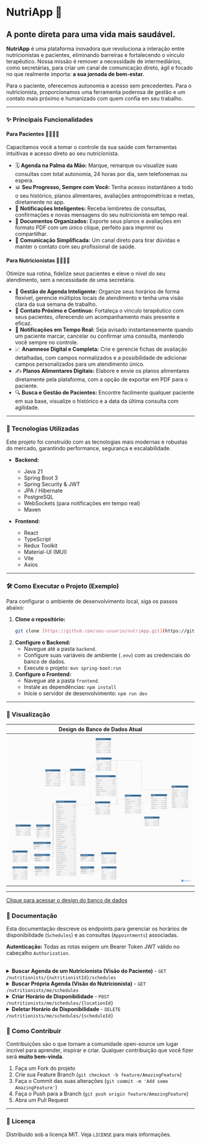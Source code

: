 # NutriApp 🍏

## A ponte direta para uma vida mais saudável.

**NutriApp** é uma plataforma inovadora que revoluciona a interação entre nutricionistas e pacientes, eliminando barreiras e fortalecendo o vínculo terapêutico. Nossa missão é remover a necessidade de intermediários, como secretárias, para criar um canal de comunicação direto, ágil e focado no que realmente importa: **a sua jornada de bem-estar.**

Para o paciente, oferecemos autonomia e acesso sem precedentes. Para o nutricionista, proporcionamos uma ferramenta poderosa de gestão e um contato mais próximo e humanizado com quem confia em seu trabalho.

---

### ✨ Principais Funcionalidades

#### Para Pacientes 🙋‍♀️🙋‍♂️

Capacitamos você a tomar o controle da sua saúde com ferramentas intuitivas e acesso direto ao seu nutricionista.

- 🗓️ **Agenda na Palma da Mão:** Marque, remarque ou visualize suas consultas com total autonomia, 24 horas por dia, sem telefonemas ou espera.
- 📊 **Seu Progresso, Sempre com Você:** Tenha acesso instantâneo a todo o seu histórico, planos alimentares, avaliações antropométricas e metas, diretamente no app.
- 🔔 **Notificações Inteligentes:** Receba lembretes de consultas, confirmações e novas mensagens do seu nutricionista em tempo real.
- 📄 **Documentos Organizados:** Exporte seus planos e avaliações em formato PDF com um único clique, perfeito para imprimir ou compartilhar.
- 💬 **Comunicação Simplificada:** Um canal direto para tirar dúvidas e manter o contato com seu profissional de saúde.

#### Para Nutricionistas 👨‍⚕️👩‍⚕️

Otimize sua rotina, fidelize seus pacientes e eleve o nível do seu atendimento, sem a necessidade de uma secretária.

- 📅 **Gestão de Agenda Inteligente:** Organize seus horários de forma flexível, gerencie múltiplos locais de atendimento e tenha uma visão clara da sua semana de trabalho.
- 👥 **Contato Próximo e Contínuo:** Fortaleça o vínculo terapêutico com seus pacientes, oferecendo um acompanhamento mais presente e eficaz.
- 🔔 **Notificações em Tempo Real:** Seja avisado instantaneamente quando um paciente marcar, cancelar ou confirmar uma consulta, mantendo você sempre no controle.
- 📈 **Anamnese Digital e Completa:** Crie e gerencie fichas de avaliação detalhadas, com campos normalizados e a possibilidade de adicionar campos personalizados para um atendimento único.
- ✍️ **Planos Alimentares Digitais:** Elabore e envie os planos alimentares diretamente pela plataforma, com a opção de exportar em PDF para o paciente.
- 🔍 **Busca e Gestão de Pacientes:** Encontre facilmente qualquer paciente em sua base, visualize o histórico e a data da última consulta com agilidade.

---

### 🚀 Tecnologias Utilizadas

Este projeto foi construído com as tecnologias mais modernas e robustas do mercado, garantindo performance, segurança e escalabilidade.

- **Backend:**
  - Java 21
  - Spring Boot 3
  - Spring Security & JWT
  - JPA / Hibernate
  - PostgreSQL
  - WebSockets (para notificações em tempo real)
  - Maven

- **Frontend:**
  - React
  - TypeScript
  - Redux Toolkit
  - Material-UI (MUI)
  - Vite
  - Axios

---

### 🛠️ Como Executar o Projeto (Exemplo)

Para configurar o ambiente de desenvolvimento local, siga os passos abaixo:

1.  **Clone o repositório:**
    ```bash
    git clone [https://github.com/seu-usuario/nutriApp.git](https://github.com/seu-usuario/nutriApp.git)
    ```
2.  **Configure o Backend:**
    - Navegue até a pasta `backend`.
    - Configure suas variáveis de ambiente (`.env`) com as credenciais do banco de dados.
    - Execute o projeto: `mvn spring-boot:run`
3.  **Configure o Frontend:**
    - Navegue até a pasta `frontend`.
    - Instale as dependências: `npm install`
    - Inicie o servidor de desenvolvimento: `npm run dev`

---

### 🎨 Visualização

|                     Design do Banco de Dados Atual                     |
|:----------------------------------------------------------------------:|
|      <img src="src/main/resources/static/NUTRI_APP_DIAGRAM.png">       |
---
[Clique para acessar o design do banco de dados](https://dbdiagram.io/d/NUTRI-APP-67584903e9daa85aca436122)

### 🎨 Documentação

Esta documentação descreve os endpoints para gerenciar os horários de disponibilidade (`Schedules`) e as consultas (`Appointments`) associadas.

**Autenticação:** Todas as rotas exigem um Bearer Token JWT válido no cabeçalho `Authorization`.

<br>

<details>
  <summary><strong>Buscar Agenda de um Nutricionista (Visão do Paciente)</strong> - <code>GET /nutritionists/{nutritionistId}/schedules</code></summary>
  
  <br>
  
  Busca os horários disponíveis e já agendados de um nutricionista específico dentro de um intervalo de datas.

  - **Autorização:** `ROLE_PATIENT`

  ---

  #### Parâmetros da URL

  | Parâmetro | Tipo | Descrição |
  | :--- | :--- | :--- |
  | `nutritionistId` | `UUID` | O ID do nutricionista cuja agenda será buscada. |

  ---

  #### Query Parameters

  | Parâmetro | Tipo | Descrição | Obrigatório |
  | :--- | :--- | :--- | :--- |
  | `startDate` | `LocalDate` | Data de início do filtro (formato: `YYYY-MM-DD`). | Não |
  | `endDate` | `LocalDate` | Data de fim do filtro (formato: `YYYY-MM-DD`). | Não |

  ---

  #### Resposta de Sucesso (Success Response)

  - **Código:** `200 OK`
  - **Corpo da Resposta:** `Set<OwnScheduleDTO>`

  ```json
  [
      {
          "id": "a1b2c3d4-e5f6-7890-1234-567890abcdef",
          "startTime": "2025-08-01T10:00:00",
          "durationMinutes": 30,
          "type": "SCHEDULE",
          "patient": null,
          "status": "DISPONIVEL",
          "location": {
              "id": "l1o2c3a4-t5i6-o7n8-9012-3456789abcde",
              "address": "Rua das Flores, 123 - Sala 4 - São Paulo, SP",
              "phone1": "11987654321"
          }
      },
      {
          "id": "f0e9d8c7-b6a5-4321-fedc-ba9876543210",
          "startTime": "2025-08-01T11:00:00",
          "durationMinutes": 30,
          "type": "APPOINTMENT",
          "patient": {
              "id": "p1a2t3i4-e5n6-t7e8-9012-3456789abcde",
              "name": "Carlos Silva",
              "email": "carlos@email.com"
          },
          "status": "CONFIRMADO",
          "location": {
              "id": "l1o2c3a4-t5i6-o7n8-9012-3456789abcde",
              "address": "Rua das Flores, 123 - Sala 4 - São Paulo, SP",
              "phone1": "11987654321"
          }
      }
  ]
  ```
</details>

<details>
  <summary><strong>Buscar Própria Agenda (Visão do Nutricionista)</strong> - <code>GET /nutritionists/me/schedules</code></summary>
  
  <br>
  
  Busca os próprios horários de disponibilidade e consultas do nutricionista autenticado.

  - **Autorização:** `ROLE_NUTRITIONIST`

  ---

  #### Query Parameters

  | Parâmetro | Tipo | Descrição | Obrigatório |
  | :--- | :--- | :--- | :--- |
  | `startDate` | `LocalDate` | Data de início do filtro (formato: `YYYY-MM-DD`). | Não |
  | `endDate` | `LocalDate` | Data de fim do filtro (formato: `YYYY-MM-DD`). | Não |

  ---

  #### Resposta de Sucesso (Success Response)

  - **Código:** `200 OK`
  - **Corpo da Resposta:** `Set<OwnScheduleDTO>` (mesma estrutura do endpoint 1).

</details>

<details>
  <summary><strong>Criar Horário de Disponibilidade</strong> - <code>POST /nutritionists/me/schedules/{locationId}</code></summary>
  
  <br>
  
  Cria um novo horário de disponibilidade (`Schedule`) para o nutricionista autenticado em um local de atendimento específico.

  - **Autorização:** `ROLE_NUTRITIONIST`

  ---

  #### Parâmetros da URL

  | Parâmetro | Tipo | Descrição |
  | :--- | :--- | :--- |
  | `locationId` | `UUID` | O ID do local de atendimento onde a disponibilidade será criada. |

  ---

  #### Corpo da Requisição (Request Body)

  - **Content-Type:** `application/json`

  ```json
  {
      "startLocalDateTime": {
          "year": 2025,
          "month": 8,
          "day": 4,
          "hour": 14,
          "minute": 30
      },
      "durationMinutes": 30
  }
  ```

  ---

  #### Resposta de Sucesso (Success Response)

  - **Código:** `201 CREATED`
  - **Corpo da Resposta:** `OwnScheduleDTO`

  ```json
  {
      "id": "a1b2c3d4-e5f6-7890-1234-567890abcdef",
      "startTime": "2025-08-04T14:30:00",
      "durationMinutes": 30,
      "type": "SCHEDULE",
      "patient": null,
      "status": "DISPONIVEL",
      "location": {
          "id": "l1o2c3a4-t5i6-o7n8-9012-3456789abcde",
          "address": "Av. Principal, 789 - Centro - Rio de Janeiro, RJ",
          "phone1": "21912345678"
      }
  }
  ```
</details>

<details>
  <summary><strong>Deletar Horário de Disponibilidade</strong> - <code>DELETE /nutritionists/me/schedules/{scheduleId}</code></summary>
  
  <br>
  
  Exclui um horário de disponibilidade (`Schedule`) da agenda do nutricionista. Apenas horários que não possuem uma consulta vinculada podem ser excluídos.

  - **Autorização:** `ROLE_NUTRITIONIST`

  ---

  #### Parâmetros da URL

  | Parâmetro | Tipo | Descrição |
  | :--- | :--- | :--- |
  | `scheduleId` | `UUID` | O ID do horário de disponibilidade (`Schedule`) a ser deletado. |

  ---

  #### Resposta de Sucesso (Success Response)

  - **Código:** `204 No Content`
  - **Corpo da Resposta:** Vazio.

</details>

### 🤝 Como Contribuir

Contribuições são o que tornam a comunidade open-source um lugar incrível para aprender, inspirar e criar. Qualquer contribuição que você fizer será **muito bem-vinda**.

1.  Faça um Fork do projeto
2.  Crie sua Feature Branch (`git checkout -b feature/AmazingFeature`)
3.  Faça o Commit das suas alterações (`git commit -m 'Add some AmazingFeature'`)
4.  Faça o Push para a Branch (`git push origin feature/AmazingFeature`)
5.  Abra um Pull Request

---

### 📄 Licença

Distribuído sob a licença MIT. Veja `LICENSE` para mais informações.
